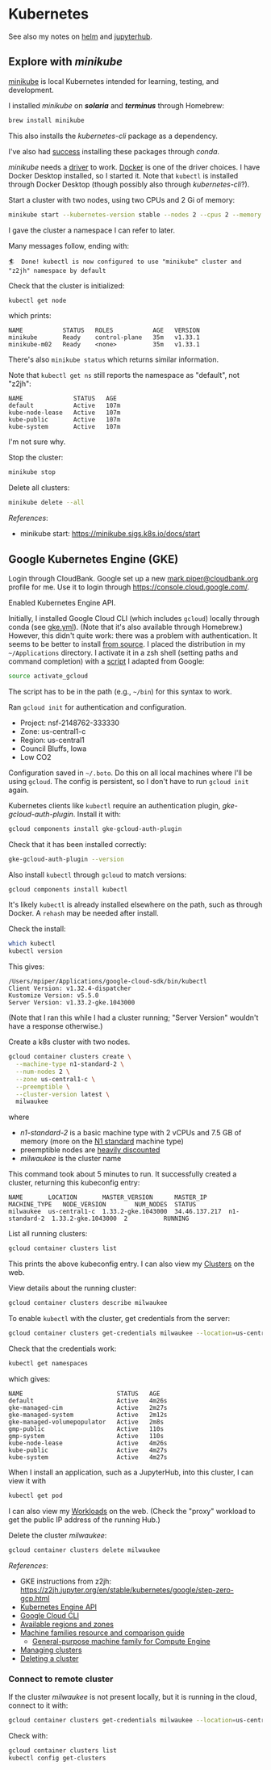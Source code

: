 # Kubernetes

See also my notes on [helm](./helm.md) and [jupyterhub](./jupyterhub.md).

## Explore with *minikube*

[minikube](https://minikube.sigs.k8s.io/docs/) is local Kubernetes
intended for learning, testing, and development.

I installed *minikube* on ***solaria*** and ***terminus*** through Homebrew:
```bash
brew install minikube
``` 
This also installs the *kubernetes-cli* package as a dependency.

I've also had [success](https://github.com/csdms/jupyterhub-management/blob/main/z2jh/minikube.yml) installing these packages through *conda*.

*minikube* needs a [driver](https://minikube.sigs.k8s.io/docs/drivers/) to work.
[Docker](https://minikube.sigs.k8s.io/docs/drivers/docker/#Standard%20Docker) is one of the driver choices.
I have Docker Desktop installed, so I started it.
Note that `kubectl` is installed through Docker Desktop (though possibly also through *kubernetes-cli*?).

Start a cluster with two nodes,
using two CPUs and 2 Gi of memory:
```bash
minikube start --kubernetes-version stable --nodes 2 --cpus 2 --memory 2g --cni calico --namespace z2jh
```
I gave the cluster a namespace I can refer to later.

Many messages follow, ending with:
```
🏄  Done! kubectl is now configured to use "minikube" cluster and "z2jh" namespace by default
```

Check that the cluster is initialized:
```bash
kubectl get node
```
which prints:
```
NAME           STATUS   ROLES           AGE   VERSION
minikube       Ready    control-plane   35m   v1.33.1
minikube-m02   Ready    <none>          35m   v1.33.1
```
There's also `minikube status` which returns similar information.

Note that `kubectl get ns` still reports the namespace as "default", not "z2jh":
```
NAME              STATUS   AGE
default           Active   107m
kube-node-lease   Active   107m
kube-public       Active   107m
kube-system       Active   107m
```
I'm not sure why.

Stop the cluster:
```bash
minikube stop
```

Delete all clusters:
```bash
minikube delete --all
```

*References*:

* minikube start: https://minikube.sigs.k8s.io/docs/start

## Google Kubernetes Engine (GKE)

Login through CloudBank.
Google set up a new mark.piper@cloudbank.org profile for me.
Use it to login through https://console.cloud.google.com/.

Enabled Kubernetes Engine API.

Initially, I installed Google Cloud CLI (which includes `gcloud`) locally through conda
(see [gke.yml](https://github.com/csdms/jupyterhub-management/blob/main/z2jh/gke.yml)).
(Note that it's also available through Homebrew.)
However, this didn't quite work: there was a problem with authentication.
It seems to be better to install [from source](https://cloud.google.com/sdk/docs/install).
I placed the distribution in my `~/Applications` directory.
I activate it in a zsh shell (setting paths and command completion)
with a [script](https://github.com/csdms/jupyterhub-management/blob/main/z2jh/activate_gcloud)
I adapted from Google:
```bash
source activate_gcloud
```
The script has to be in the path (e.g., `~/bin`) for this syntax to work.

Ran `gcloud init` for authentication and configuration.

* Project: nsf-2148762-333330
* Zone: us-central1-c
* Region: us-central1
* Council Bluffs, Iowa
* Low CO2

Configuration saved in `~/.boto`.
Do this on all local machines where I'll be using `gcloud`.
The config is persistent, so I don't have to run `gcloud init` again.

Kubernetes clients like `kubectl` require an authentication plugin, *gke-gcloud-auth-plugin*.
Install it with:
```bash
gcloud components install gke-gcloud-auth-plugin
```
Check that it has been installed correctly:
```bash
gke-gcloud-auth-plugin --version
```

Also install `kubectl` through `gcloud` to match versions:
```bash
gcloud components install kubectl
```
It's likely `kubectl` is already installed elsewhere on the path,
such as through Docker.
A `rehash` may be needed after install.

Check the install:
```bash
which kubectl
kubectl version
```
This gives:
```console
/Users/mpiper/Applications/google-cloud-sdk/bin/kubectl
Client Version: v1.32.4-dispatcher
Kustomize Version: v5.5.0
Server Version: v1.33.2-gke.1043000
```
(Note that I ran this while I had a cluster running;
"Server Version" wouldn't have a response otherwise.)

Create a k8s cluster with two nodes.
```bash
gcloud container clusters create \
  --machine-type n1-standard-2 \
  --num-nodes 2 \
  --zone us-central1-c \
  --preemptible \
  --cluster-version latest \
  milwaukee
```
where
* *n1-standard-2* is a basic machine type with 2 vCPUs and 7.5 GB of memory (more on the [N1 standard](https://cloud.google.com/compute/docs/general-purpose-machines#n1_machine_types) machine type)
* preemptible nodes are [heavily discounted](https://cloud.google.com/compute/docs/instances/preemptible)
* *milwaukee* is the cluster name

This command took about 5 minutes to run.
It successfully created a cluster,
returning this kubeconfig entry:
```console
NAME       LOCATION       MASTER_VERSION      MASTER_IP      MACHINE_TYPE   NODE_VERSION        NUM_NODES  STATUS
milwaukee  us-central1-c  1.33.2-gke.1043000  34.46.137.217  n1-standard-2  1.33.2-gke.1043000  2          RUNNING
```

List all running clusters:
```bash
gcloud container clusters list
```
This prints the above kubeconfig entry.
I can also view my [Clusters](https://console.cloud.google.com/kubernetes/list/overview) on the web.

View details about the running cluster:
```bash
gcloud container clusters describe milwaukee
```

To enable `kubectl` with the cluster, get credentials from the server:
```bash
gcloud container clusters get-credentials milwaukee --location=us-central1-c
```
Check that the credentials work:
```bash
kubectl get namespaces
```
which gives:
```console
NAME                          STATUS   AGE
default                       Active   4m26s
gke-managed-cim               Active   2m27s
gke-managed-system            Active   2m12s
gke-managed-volumepopulator   Active   2m8s
gmp-public                    Active   110s
gmp-system                    Active   110s
kube-node-lease               Active   4m26s
kube-public                   Active   4m27s
kube-system                   Active   4m27s
```

When I install an application,
such as a JupyterHub,
into this cluster,
I can view it with
```bash
kubectl get pod
```
I can also view my
[Workloads](https://console.cloud.google.com/kubernetes/workload/overview) on the web.
(Check the "proxy" workload to get the public IP address of the running Hub.)


Delete the cluster *milwaukee*:
```bash
gcloud container clusters delete milwaukee
```

*References*:

* GKE instructions from z2jh: https://z2jh.jupyter.org/en/stable/kubernetes/google/step-zero-gcp.html
* [Kubernetes Engine API](https://console.cloud.google.com/apis/api/container.googleapis.com/overview)
* [Google Cloud CLI](https://cloud.google.com/sdk/docs/install)
* [Available regions and zones](https://cloud.google.com/compute/docs/regions-zones/#available)
* [Machine families resource and comparison guide](https://cloud.google.com/compute/docs/machine-resource)
  * [General-purpose machine family for Compute Engine](https://cloud.google.com/compute/docs/general-purpose-machines)
* [Managing clusters](https://cloud.google.com/kubernetes-engine/docs/how-to/managing-clusters)
* [Deleting a cluster](https://cloud.google.com/kubernetes-engine/docs/how-to/deleting-a-cluster)

### Connect to remote cluster

If the cluster *milwaukee* is not present locally,
but it is running in the cloud,
connect to it with:
```bash
gcloud container clusters get-credentials milwaukee --location=us-central1-c
```

Check with:
```bash
gcloud container clusters list
kubectl config get-clusters
```
